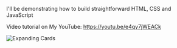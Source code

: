 I'll be demonstrating how to build straightforward HTML, CSS and JavaScript 


Video tutorial on My YouTube: https://youtu.be/e4qy7jWEACk


![Expanding Cards](https://github.com/hot-zero/Expanding-Cards/assets/72950401/90adaab7-d786-4e47-a5b3-5d0fc6d6b61e)
